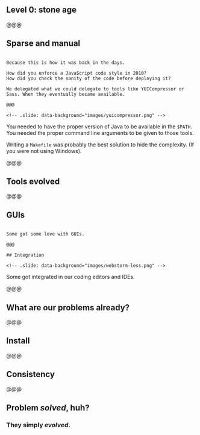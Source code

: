 ## Level 0: stone age

@@@

## Sparse and manual

~~~~

Because this is how it was back in the days.

How did you enforce a JavaScript code style in 2010?
How did you check the sanity of the code before deploying it?

We delegated what we could delegate to tools like YUICompressor or Sass. When they eventually became available.

@@@

<!-- .slide: data-background="images/yuicompressor.png" -->

~~~~

You needed to have the proper version of Java to be available in the `$PATH`. You needed the proper command line arguments to be given to those tools.

Writing a `Makefile` was probably the best solution to hide the complexity. (If you were not using Windows).

@@@

## Tools evolved

@@@

## GUIs

<!-- .slide: data-background="images/tower-sass.jpg" -->

~~~~

Some got some love with GUIs.

@@@

## Integration

<!-- .slide: data-background="images/webstorm-less.png" -->

~~~~

Some got integrated in our coding editors and IDEs.

@@@

## What are our problems already?

@@@

<!-- .slide: data-background="images/install.png" -->

## Install

@@@

<!-- .slide: data-background="images/less-consistency.png" -->

## Consistency

@@@

<!-- .slide: data-state="contrasted" -->

## Problem *solved*, huh?

### They simply *evolved*.
<!-- .element: class="fragment" data-fragment-index="1" -->